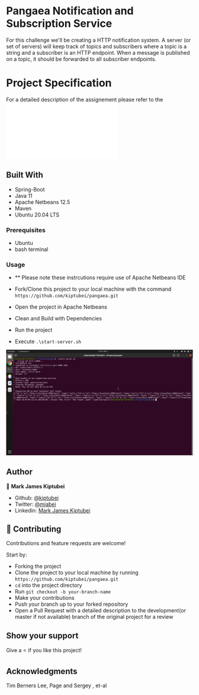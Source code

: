 # Pangaea Notification and Subscription Service
 For this challenge we'll be creating a HTTP notification system. A server (or set of servers) will keep track of topics and subscribers
where a topic is a string and a subscriber is an HTTP endpoint. When a message is published on a topic, it should be forwarded to all subscriber endpoints.

# Project Specification

For a detailed description of the assignement please refer to the ![task document](Pangaea_Take-home_assignment_Java_Backend.pdf)


## Built With

- Spring-Boot
- Java 11
- Apache Netbeans 12.5
- Maven
- Ubuntu 20.04 LTS

### Prerequisites

- Ubuntu
- bash terminal

### Usage
- ** Please note these instrcutions require use of Apache Netbeans IDE
- Fork/Clone this project to your local machine with the command `https://github.com/kiptubei/pangaea.git`
- Open the project in Apache Netbeans
- Clean and Build with Dependencies
- Run the project

- Execute `.\start-server.sh`

![screenshot](Screenshot-pangaea.png)

## Author

👤 **Mark James Kiptubei**

- Github: [@kiptubei](https://github.com/kiptubei)
- Twitter: [@mjabei](https://twitter.com/mjabei)
- Linkedin: [Mark James Kiptubei](https://www.linkedin.com/in/kiptubei/)

## 🤝 Contributing

Contributions and feature requests are welcome!

Start by:

- Forking the project
- Clone the project to your local machine by running `https://github.com/kiptubei/pangaea.git`
- `cd` into the project directory
- Run `git checkout -b your-branch-name`
- Make your contributions
- Push your branch up to your forked repository
- Open a Pull Request with a detailed description to the development(or master if not available) branch of the original project for a review

## Show your support

Give a ⭐️ if you like this project!

## Acknowledgments

Tim Berners Lee, Page and Sergey , et-al
